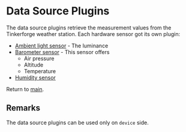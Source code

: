 # Data Source Plugins

The data source plugins retrieve the measurement values from the Tinkerforge weather station. Each hardware sensor got its own plugin:

* [Ambient light sensor](./AmbientLight/Readme.md) - The luminance
* [Barometer sensor](./Barometer/Readme.md) - This sensor offers
  * Air pressure
  * Altitude
  * Temperature
* [Humidity sensor](./Humidity/Readme.md)

Return to [main](./../../Readme.md).

## Remarks

The data source plugins can be used only on `device` side.
